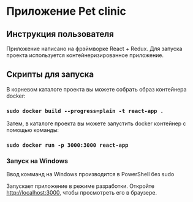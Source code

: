 # Приложение Pet clinic

## Инструкция пользователя

Приложение написано на фрэймворке React + Redux. Для запуска проекта используется контейнеризированное приложение.

## Скрипты для запуска

В корневом каталоге проекта вы можете собрать образ контейнера docker:

### `sudo docker build --progress=plain -t react-app .`

Затем, в каталоге проекта вы можете запустить docker контейнер с помощью команды:

### `sudo docker run -p 3000:3000 react-app`

### Запуск на Windows

Ввод комманд на Windows производится в PowerShell без sudo

Запускает приложение в режиме разработки.
Откройте [http://localhost:3000](http://localhost:3000), чтобы просмотреть его в браузере.